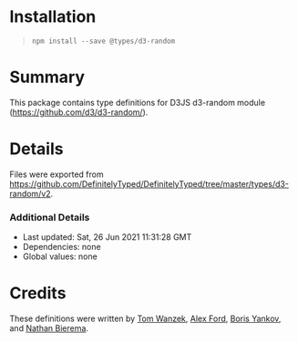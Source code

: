# Installation
> `npm install --save @types/d3-random`

# Summary
This package contains type definitions for D3JS d3-random module (https://github.com/d3/d3-random/).

# Details
Files were exported from https://github.com/DefinitelyTyped/DefinitelyTyped/tree/master/types/d3-random/v2.

### Additional Details
 * Last updated: Sat, 26 Jun 2021 11:31:28 GMT
 * Dependencies: none
 * Global values: none

# Credits
These definitions were written by [Tom Wanzek](https://github.com/tomwanzek), [Alex Ford](https://github.com/gustavderdrache), [Boris Yankov](https://github.com/borisyankov), and [Nathan Bierema](https://github.com/Methuselah96).
